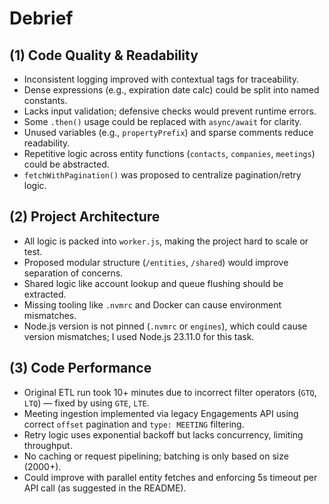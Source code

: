 # Debrief

## (1) Code Quality & Readability

- Inconsistent logging improved with contextual tags for traceability.
- Dense expressions (e.g., expiration date calc) could be split into named constants.
- Lacks input validation; defensive checks would prevent runtime errors.
- Some `.then()` usage could be replaced with `async/await` for clarity.
- Unused variables (e.g., `propertyPrefix`) and sparse comments reduce readability.
- Repetitive logic across entity functions (`contacts`, `companies`, `meetings`) could be abstracted.
- `fetchWithPagination()` was proposed to centralize pagination/retry logic.

## (2) Project Architecture

- All logic is packed into `worker.js`, making the project hard to scale or test.
- Proposed modular structure (`/entities`, `/shared`) would improve separation of concerns.
- Shared logic like account lookup and queue flushing should be extracted.
- Missing tooling like `.nvmrc` and Docker can cause environment mismatches.
- Node.js version is not pinned (`.nvmrc` or `engines`), which could cause version mismatches; I used Node.js 23.11.0 for this task.


## (3) Code Performance

- Original ETL run took 10+ minutes due to incorrect filter operators (`GTQ`, `LTQ`) — fixed by using `GTE`, `LTE`.
- Meeting ingestion implemented via legacy Engagements API using correct `offset` pagination and `type: MEETING` filtering.
- Retry logic uses exponential backoff but lacks concurrency, limiting throughput.
- No caching or request pipelining; batching is only based on size (2000+).
- Could improve with parallel entity fetches and enforcing 5s timeout per API call (as suggested in the README).
